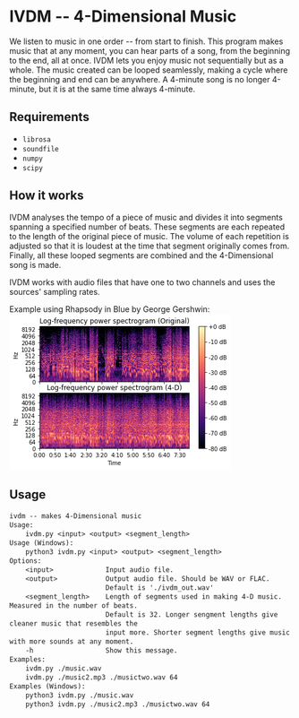 # IVDM -- 4-Dimensional Music

We listen to music in one order -- from start to finish. This program makes music that at any moment, you can hear parts of a song, from the beginning to the end, all at once. IVDM lets you enjoy music not sequentially but as a whole. The music created can be looped seamlessly, making a cycle where the beginning and end can be anywhere. A 4-minute song is no longer 4-minute, but it is at the same time always 4-minute.

## Requirements
- `librosa`
- `soundfile`
- `numpy`
- `scipy`


## How it works

IVDM analyses the tempo of a piece of music and divides it into segments spanning a specified number of beats. These segments are each repeated to the length of the original piece of music. The volume of each repetition is adjusted so that it is loudest at the time that segment originally comes from. Finally, all these looped segments are combined and the 4-Dimensional song is made.

IVDM works with audio files that have one to two channels and uses the sources' sampling rates.

Example using Rhapsody in Blue by George Gershwin:  
![Spectrogram example](./examples/rhapsody_in_blue_spectrogram.png)

## Usage

```
ivdm -- makes 4-Dimensional music
Usage:
    ivdm.py <input> <output> <segment_length>
Usage (Windows):
    python3 ivdm.py <input> <output> <segment_length>
Options:
    <input>             Input audio file.
    <output>            Output audio file. Should be WAV or FLAC.
                        Default is './ivdm_out.wav'
    <segment_length>    Length of segments used in making 4-D music. Measured in the number of beats.
                        Default is 32. Longer sengment lengths give cleaner music that resembles the
                        input more. Shorter segment lengths give music with more sounds at any moment.
    -h                  Show this message.
Examples:
    ivdm.py ./music.wav
    ivdm.py ./music2.mp3 ./musictwo.wav 64
Examples (Windows):
    python3 ivdm.py ./music.wav
    python3 ivdm.py ./music2.mp3 ./musictwo.wav 64
```
